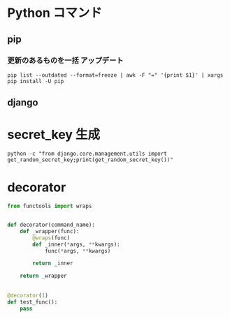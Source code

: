 # Python コマンド

## pip
### 更新のあるものを一括 アップデート

```
pip list --outdated --format=freeze | awk -F "=" '{print $1}' | xargs pip install -U pip
```

## django
# secret_key 生成

```
python -c "from django.core.management.utils import get_random_secret_key;print(get_random_secret_key())"
```


# decorator

```python
from functools import wraps


def decorator(command_name):
    def _wrapper(func):
        @wraps(func)
        def _inner(*args, **kwargs):
            func(*args, **kwargs)

        return _inner

    return _wrapper
    
    
@decorator(1)
def test_func():
    pass

```
